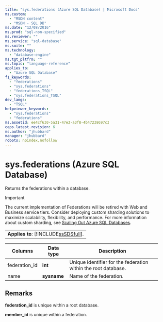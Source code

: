 ```yaml
---
title: "sys.federations (Azure SQL Database) | Microsoft Docs"
ms.custom: 
  - "MSDN content"
  - "MSDN - SQL DB"
ms.date: "12/08/2016"
ms.prod: "sql-non-specified"
ms.reviewer: ""
ms.service: "sql-database"
ms.suite: ""
ms.technology: 
  - "database-engine"
ms.tgt_pltfrm: ""
ms.topic: "language-reference"
applies_to: 
  - "Azure SQL Database"
f1_keywords: 
  - "federations"
  - "sys.federations"
  - "federations_TSQL"
  - "sys.federations_TSQL"
dev_langs: 
  - "TSQL"
helpviewer_keywords: 
  - "sys.federations"
  - "federations"
ms.assetid: ee4cf630-5a31-47e3-a3f8-4b47238697c3
caps.latest.revision: 6
ms.author: "jhubbard"
manager: "jhubbard"
robots: noindex,nofollow
---
```

# sys.federations (Azure SQL Database)
  Returns the federations within a database.  
  
> [!IMPORTANT]  
>  The current implementation of Federations will be retired with Web and Business service tiers. Consider deploying custom sharding solutions to maximize scalability, flexibility, and performance. For more information about custom sharding, see [Scaling Out Azure SQL Databases](http://go.microsoft.com/fwlink/?LinkId=397318).  
  
||  
|-|  
|**Applies to**: [!INCLUDE[ssSDSfull](../a9retired/includes/sssdsfull-md.md)].|  
  
|Columns|Data type|Description|  
|-------------|---------------|-----------------|  
|federation_id|**int**|Unique identifier for the federation within the root database.|  
|name|**sysname**|Name of the federation.|  
  
## Remarks  
 **federation_id** is unique within a root database.  
  
 **member_id** is unique within a federation.  
  
  